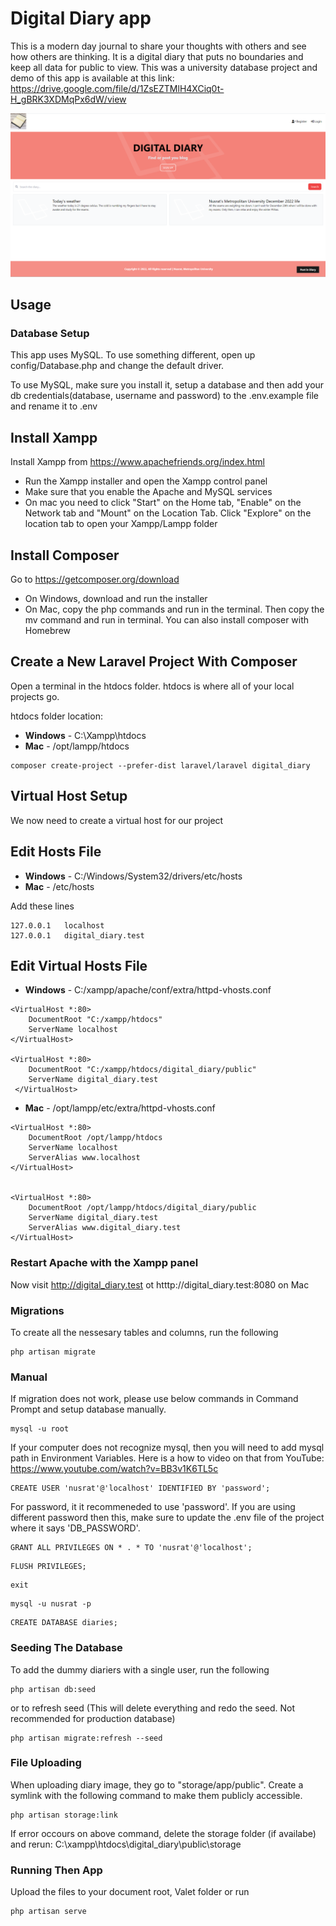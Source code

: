 # Digital Diary app

This is a modern day journal to share your thoughts with others and see how others are thinking. It is a digital diary that puts no boundaries and keep all data for public to view. This was a university database project and demo of this app is available at this link:
https://drive.google.com/file/d/1ZsEZTMlH4XCiq0t-H_gBRK3XDMqPx6dW/view


![Alt text](/public/images/Digital_Diary.png "DigitalDiary")

## Usage

### Database Setup
This app uses MySQL. To use something different, open up config/Database.php and change the default driver.

To use MySQL, make sure you install it, setup a database and then add your db credentials(database, username and password) to the .env.example file and rename it to .env


## Install Xampp
Install Xampp from https://www.apachefriends.org/index.html

- Run the Xampp installer and open the Xampp control panel
- Make sure that you enable the Apache and MySQL services
- On mac you need to click "Start" on the Home tab, "Enable" on the Network tab and "Mount" on the Location Tab. Click "Explore" on the location tab to open your Xampp/Lampp folder

## Install Composer
Go to https://getcomposer.org/download

- On Windows, download and run the installer
- On Mac, copy the php commands and run in the terminal. Then copy the mv command and run in terminal. You can also install composer with Homebrew

## Create a New Laravel Project With Composer

Open a terminal in the htdocs folder. htdocs is where all of your local projects go.

htdocs folder location:
- **Windows** - C:\Xampp\htdocs
- **Mac** - /opt/lampp/htdocs

```
composer create-project --prefer-dist laravel/laravel digital_diary
```
## Virtual Host Setup

We now need to create a virtual host for our project

## Edit Hosts File

- **Windows** - C:/Windows/System32/drivers/etc/hosts
- **Mac** - /etc/hosts

Add these lines

```
127.0.0.1	localhost
127.0.0.1	digital_diary.test

```

## Edit Virtual Hosts File

- **Windows** - C:/xampp/apache/conf/extra/httpd-vhosts.conf
```
<VirtualHost *:80>
    DocumentRoot "C:/xampp/htdocs"
    ServerName localhost
</VirtualHost>

<VirtualHost *:80>
    DocumentRoot "C:/xampp/htdocs/digital_diary/public"
    ServerName digital_diary.test
 </VirtualHost>
```

- **Mac** - /opt/lampp/etc/extra/httpd-vhosts.conf
```
<VirtualHost *:80>
    DocumentRoot /opt/lampp/htdocs
    ServerName localhost
    ServerAlias www.localhost
</VirtualHost>


<VirtualHost *:80>
    DocumentRoot /opt/lampp/htdocs/digital_diary/public
    ServerName digital_diary.test
    ServerAlias www.digital_diary.test
</VirtualHost>
```

### Restart Apache with the Xampp panel

Now visit http://digital_diary.test ot htttp://digital_diary.test:8080 on Mac


### Migrations
To create all the nessesary tables and columns, run the following
```
php artisan migrate
```
### Manual

If migration does not work, please use below commands in Command Prompt and setup database manually.

```
mysql -u root
```
If your computer does not recognize mysql, then you will need to add mysql path in Environment Variables. Here is a how to video on that from YouTube:
https://www.youtube.com/watch?v=BB3v1K6TL5c
```
CREATE USER 'nusrat'@'localhost' IDENTIFIED BY 'password';
```
For password, it it recommeneded to use 'password'. If you are using different password then this, make sure to update the .env file of the project where it says 'DB_PASSWORD'.
```
GRANT ALL PRIVILEGES ON * . * TO 'nusrat'@'localhost';
```
```
FLUSH PRIVILEGES;
```
```
exit
```
```
mysql -u nusrat -p
```
```
CREATE DATABASE diaries;
```


### Seeding The Database
To add the dummy diariers with a single user, run the following
```
php artisan db:seed
```
or to refresh seed (This will delete everything and redo the seed. Not recommended for production database)
```
php artisan migrate:refresh --seed
```
### File Uploading
When uploading diary image, they go to "storage/app/public". Create a symlink with the following command to make them publicly accessible.
```
php artisan storage:link
```
If error occours on above command, delete the storage folder (if availabe) and rerun: 
C:\xampp\htdocs\digital_diary\public\storage

### Running Then App
Upload the files to your document root, Valet folder or run 
```
php artisan serve
```

